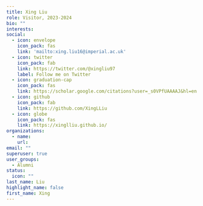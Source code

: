 ```yaml
---
title: Xing Liu
role: Visitor, 2023-2024
bio: ""
interests:
social:
  - icon: envelope
    icon_pack: fas
    link: 'mailto:xing.liu16@imperial.ac.uk'
  - icon: twitter
    icon_pack: fab
    link: https://twitter.com/@xingliu97
    label: Follow me on Twitter
  - icon: graduation-cap
    icon_pack: fas
    link: https://scholar.google.com/citations?user=_s0VPfUAAAAJ&hl=en
  - icon: github
    icon_pack: fab
    link: https://github.com/XingLLiu
  - icon: globe
    icon_pack: fas
    link: https://xinglliu.github.io/
organizations:
  - name: 
    url: 
email: ""
superuser: true
user_groups:
  - Alumni
status:
  icon: ""
last_name: Liu
highlight_name: false
first_name: Xing 
---
```

<!-- BIO

{style="text-align: justify;"} -->
